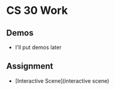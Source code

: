 # CS 30 Work

## Demos
- I'll put demos later

## Assignment
- [Interactive Scene](interactive scene)